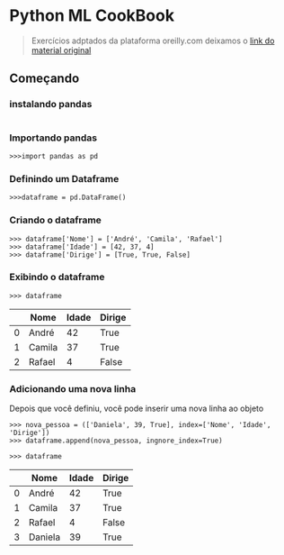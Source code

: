 # Python ML CookBook
> Exercícios adptados da plataforma oreilly.com deixamos o [link do material original](https://learning.oreilly.com/scenarios/python-ml-cookbook/9781492062783/)

## Começando

### instalando pandas
```
```

### Importando pandas
```
>>>import pandas as pd
```

### Definindo um Dataframe
```
>>>dataframe = pd.DataFrame()
```

### Criando o dataframe
```
>>> dataframe['Nome'] = ['André', 'Camila', 'Rafael']
>>> dataframe['Idade'] = [42, 37, 4]
>>> dataframe['Dirige'] = [True, True, False]
```


### Exibindo o dataframe
```
>>> dataframe
```

|   | Nome | Idade  | Dirige  |
| -  | - | -  | -  |
| 0 | André | 42  | True  |
| 1 | Camila | 37  | True  |
| 2 | Rafael | 4  | False  |


### Adicionando uma nova linha
Depois que você definiu, você pode inserir uma nova linha ao objeto
```
>>> nova_pessoa = (['Daniela', 39, True], index=['Nome', 'Idade', 'Dirige'])
>>> dataframe.append(nova_pessoa, ingnore_index=True)
```

```
>>> dataframe
```

|   | Nome | Idade  | Dirige  |
| -  | - | -  | -  |
| 0 | André | 42  | True  |
| 1 | Camila | 37  | True  |
| 2 | Rafael | 4  | False  |
| 3 | Daniela | 39  | True  |
